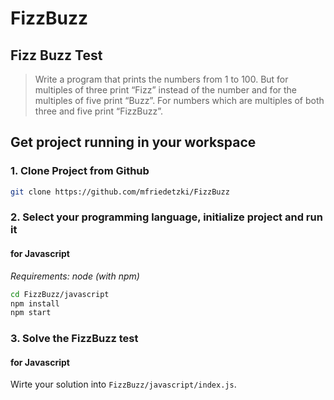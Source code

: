 # FizzBuzz

## Fizz Buzz Test

> Write a program that prints the numbers from 1 to 100. But for multiples of three print “Fizz” instead of the number and for the multiples of five print “Buzz”. For numbers which are multiples of both three and five print “FizzBuzz”.

## Get project running in your workspace

### 1. Clone Project from Github

```sh
git clone https://github.com/mfriedetzki/FizzBuzz
```

### 2. Select your programming language, initialize project and run it

#### for Javascript

_Requirements: node (with npm)_

```sh
cd FizzBuzz/javascript
npm install
npm start
```

### 3. Solve the FizzBuzz test

#### for Javascript

Wirte your solution into `FizzBuzz/javascript/index.js`.
